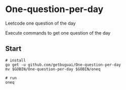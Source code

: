 # One-question-per-day
Leetcode one question of the day

Execute commands to get one question of the day

## Start

```
# install
go get -u github.com/getbuguai/One-question-per-day
mv $GOBIN/One-question-per-day $GOBIN/oneq

# run
oneq

```